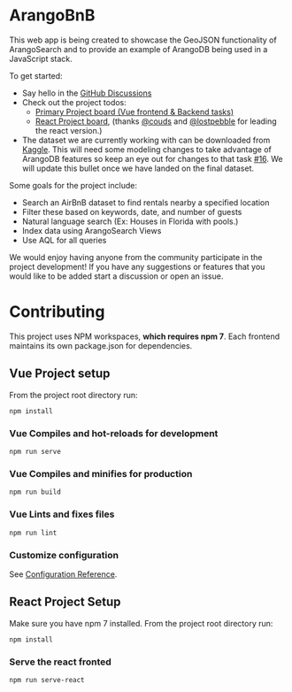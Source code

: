# ArangoBnB
This web app is being created to showcase the GeoJSON functionality of ArangoSearch and to provide an example of ArangoDB being used in a JavaScript stack.

To get started:
* Say hello in the [GitHub Discussions](https://github.com/cw00dw0rd/ArangoBnB/discussions)
* Check out the project todos:
  * [Primary Project board (Vue frontend & Backend tasks)](https://github.com/cw00dw0rd/ArangoBnB/projects/1)
  * [React Project board](https://github.com/users/cw00dw0rd/projects/1), (thanks [@couds](https://github.com/couds) and [@lostpebble](https://github.com/lostpebble) for leading the react version.)
* The dataset we are currently working with can be downloaded from [Kaggle](https://www.kaggle.com/brittabettendorf/berlin-airbnb-data?select=listings_summary.csv). This will need some modeling changes to take advantage of ArangoDB features so keep an eye out for changes to that task [#16](https://github.com/cw00dw0rd/ArangoBnB/issues/16). We will update this bullet once we have landed on the final dataset.

Some goals for the project include:
* Search an AirBnB dataset to find rentals nearby a specified location
* Filter these based on keywords, date, and number of guests
* Natural language search (Ex: Houses in Florida with pools.)
* Index data using ArangoSearch Views
* Use AQL for all queries

We would enjoy having anyone from the community participate in the project development! 
If you have any suggestions or features that you would like to be added start a discussion or open an issue.

# Contributing 

This project uses NPM workspaces, **which requires npm 7**.
Each frontend maintains its own package.json for dependencies. 

## Vue Project setup
From the project root directory run:
```
npm install
```

### Vue Compiles and hot-reloads for development
```
npm run serve
```

### Vue Compiles and minifies for production
```
npm run build
```

### Vue Lints and fixes files
```
npm run lint
```

### Customize configuration
See [Configuration Reference](https://cli.vuejs.org/config/).

## React Project Setup
Make sure you have npm 7 installed. From the project root directory run:
```
npm install
```

### Serve the react fronted
```
npm run serve-react
```
